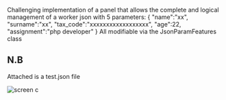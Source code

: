 Challenging implementation of a panel that allows the complete and logical management of a worker json with 5 parameters: 
{
 "name":"xx",
 "surname":"xx",
 "tax_code":"xxxxxxxxxxxxxxxxxx",
 "age":22,
 "assignment":"php developer"
 }
All modifiable via the JsonParamFeatures class

## N.B
Attached is a test.json file

![screen c](https://github.com/user-attachments/assets/e2067800-d9eb-47ca-815a-3cafe30299fb)
